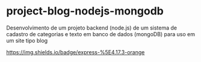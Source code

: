 # project-blog-nodejs-mongodb
Desenvolvimento de um projeto backend (node.js) de um sistema de cadastro de categorias e texto em banco de dados (mongoDB) para uso em um site tipo blog

https://img.shields.io/badge/express-%5E4.17.3-orange
